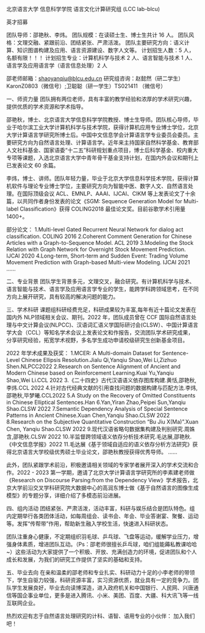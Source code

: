 北京语言大学 信息科学学院 语言文化计算研究组 (LCC lab-blcu)

英才招募

团队导师：邵艳秋、李炜。
团队规模：在读硕士生、博士生共计 16 人。
团队风格：文理交融、紧跟前沿、团结紧张、严肃活泼。
团队主要研究方向：语义计算、知识图谱构建及应用、语言资源建设、数字人文等。
计划招生人数：5 人，名额有限！！！
计划招生专业：计算机科学与技术 2 人、语言智能与技术 1 人、语言学及应用语言学（语言信息处理）2 人

邵老师邮箱：shaoyanqiu@blcu.edu.cn
研究组咨询：赵懿然（研二学生）KaronZ0803（微信号）;卫聪聪（研一学生）TS021411 （微信号）

一、师资力量
团队拥有两位老师，具有丰富的教学经验和浓厚的学术研究兴趣，提供优质的学术资源和学术指导。

邵艳秋，博士、北京语言大学信息科学学院教授、博士生导师。团队核心导师，毕业于哈尔滨工业大学计算机科学与技术学院，获得计算机应用专业博士学位，北京大学计算语言学研究所博士后。中国中文信息学会计算语言学专业委员会委员。主要研究方向为自然语言处理、计算语言学。近年来主持国家自然科学基金、教育部人文社科基金、国家语委“十二五”科研规划重点项目，博士后科学基金、校内重大专项等课题，入选北京语言大学中青年骨干基金支持计划，在国内外会议和期刊上已发表论文 60 余篇。

李炜，博士、讲师。团队年轻力量，毕业于北京大学信息科学技术学院，获得计算机软件与理论专业博士学位，主要研究方向为智能中医、数字人文、自然语言处理。在国际顶级会议 ACL、EMNLP、AAAI、IJCAI、CIKM 等上发表论文了十余篇，以共同作者身份发表的论文《SGM: Sequence Generation Model for Multi-label Classification》获得 COLING2018 最佳论文奖。目前谷歌学术引用量 1400+。

部分论文：
1.Multi-level Gated Recurrent Neural Network for dialog act classification. COLING 2016
2.Coherent Comment Generation for Chinese Articles with a Graph-to-Sequence Model. ACL 2019
3.Modeling the Stock Relation with Graph Network for Overnight Stock Movement Prediction. IJCAI 2020
4.Long-term, Short-term and Sudden Event: Trading Volume Movement Prediction with Graph-based Multi-view Modeling. IJCAI 2021
......

二、专业背景
团队学生背景多元，文理交叉，融合研究。有计算机科学与技术、语言智能与技术、语言学及应用语言学专业的学生，能跨学科跨领域思考，在不同方向上展开研究，具有较高的解决问题的能力。

三、学术科研
课题组科研经费充足，科研成果较为丰富,每年有近十篇论文发表在国内外 NLP领域相关会议、期刊。2022 年，团队成员曾在 CCF 国际自然语言处理与中文计算会议(NLPCC)、汉语词汇语义学国际研讨会(CLSW）、中国计算语言学大会（CCL）等知名学术会议上发表论文和作报告，交流团队学术研究成果，分享研究经验，拓宽学术视野，多名学生成功申请校级研究生创新基金项目。

2022 年学术成果及获奖：
1.MCER: A Multi-domain Dataset for Sentence-Level Chinese Ellipsis Resolution.Jialu Qi,Yanqiu
Shao,Wei Li,Zizhuo Shen.NLPCC2022
2.Research on Sentence Alignment of Ancient and Modern Chinese based on Reinforcement
Learning.Kuai Yu,Yanqiu Shao,Wei Li.CCL 2022
3.《二十四史》古代汉语语义依存图库构建.黄恬,邵艳秋,李炜.CCL 2022
4.针对古代经典文献的引用查找问题的数据构建与匹配方法.李炜,邵艳秋,毕梦曦.CCL2022
5.A Study on the Recovery of Omitted Constituents in Chinese Elliptical Sentences.Han
6.Yan,Yiran Zhao,Peipei Sun,Yanqiu Shao.CLSW 2022
7.Semantic Dependency Analysis of Special Sentence Patterns in Ancient Chinese.Xuan
Chen,Yanqiu Shao.CLSW 2022
8.Research on the Subjective Quantitative Construction “Bu Jiu X(Ma)”.Xuan Chen, Yanqiu
Shao.CLSW 2022
9.现代汉语省略句数据集构建及判别研究.周姝含,邵艳秋.CLSW 2022
10.半监督跨领域语义依存分析技术研究.毛达展,邵艳秋.《中文信息学报》2022
11.毛达展《基于领域自适应的语义依存分析方法研究》获得北京语言大学校级优秀硕士毕业论文，邵艳秋教授获得优秀导师。 
......

此外，团队紧跟学术前沿，积极邀请相关领域的专家学者展开深入的学术交流和合作。2022 - 2023 第一学期，邀请了北京大学计算语言学研究所的李素建老师做《Research on Discourse Parsing:from the Dependency View》学术报告，北京大学前沿交叉学科研究院大数据中心的高润东博士做《基于自然语言的图像生成模型》的专题分享，详细介绍了多模态前沿进展。

四、组内活动
团结紧张、严肃活泼，活动丰富，科研与娱乐结合是团队特色。组内定期举行各类团体活动，如每周组会、读书会、年会、毕业答谢宴、聚餐、运动等。发挥“传帮带”作用，帮助新生融入学校生活，快速进入科研状态。

团队注重身心健康，不定期组织羽毛球、乒乓球、飞盘等运动，缓解学业压力，增强身体素质，增进团队互动。（Ps：邵老师很擅长乒乓球，咱们组能薅私教课哈哈~）这些活动为大家提供了一个积极、开放、充满创造力的环境，促进团队和个人成长和发展，为我们的研究工作提供了坚实的基础和支持。

五、毕业去向
在亲和温柔的邵老师和专业扎实、科研动力十足的小李老师的带领下，学生自驱力较强，科研资源丰富，实习资源优质，就业具有一定的竞争力。团队学生发展良好，毕业去向读博深造，进入政府机关和中国银行、人民网、兴唐通信等国企事业单位，更多是进入腾讯、小米、美团、百度、大疆、科大讯飞等一线互联网企业。

热烈欢迎有志于自然语言处理研究的计科、语智、语用专业的小伙伴：
加入我们吧！
